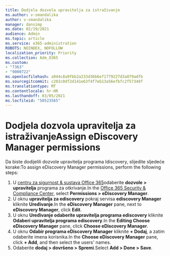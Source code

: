 ```yaml
---
title: Dodjela dozvola upravitelja za istraživanje
ms.author: v-smandalika
author: v-smandalika
manager: dansimp
ms.date: 02/19/2021
audience: Admin
ms.topic: article
ms.service: o365-administration
ROBOTS: NOINDEX, NOFOLLOW
localization_priority: Priority
ms.collection: Adm_O365
ms.custom:
- "7363"
- "9000722"
ms.openlocfilehash: a944c8a9fbb2a233d36b6ef1779227d3a079adfb
ms.sourcegitcommit: c202c0df2d141e63f4f7eb13a56efbfc2f57348f
ms.translationtype: MT
ms.contentlocale: hr-HR
ms.lasthandoff: 03/05/2021
ms.locfileid: "50523565"
---
```

# <a name="assign-ediscovery-manager-permissions"></a><span data-ttu-id="3a2b7-102">Dodjela dozvola upravitelja za istraživanje</span><span class="sxs-lookup"><span data-stu-id="3a2b7-102">Assign eDiscovery Manager permissions</span></span>

<span data-ttu-id="3a2b7-103">Da biste dodijelili dozvole upravitelja programa Idiscovery, slijedite sljedeće korake:</span><span class="sxs-lookup"><span data-stu-id="3a2b7-103">To assign eDiscovery Manager permissions, perform the following steps:</span></span>

1. <span data-ttu-id="3a2b7-104">U [centru za sigurnost & sustava Office 365](https://sip.protection.office.com/)odaberite **dozvole > upravitelja** programa za otkrivanje.</span><span class="sxs-lookup"><span data-stu-id="3a2b7-104">In the [Office 365 Security & Compliance Center](https://sip.protection.office.com/), select **Permissions > eDiscovery Manager**.</span></span>
2. <span data-ttu-id="3a2b7-105">U oknu **upravitelja za ediscovery** pokraj servisa **ediscovery Manager** kliknite **Uređivanje**.</span><span class="sxs-lookup"><span data-stu-id="3a2b7-105">In the **eDiscovery Manager** pane, next to **eDiscovery Manager**, click **Edit**.</span></span>
3. <span data-ttu-id="3a2b7-106">U oknu **Uređivanje odaberite upravitelja programa ediscovery** kliknite **Odaberi upravitelja programa ediscovery**.</span><span class="sxs-lookup"><span data-stu-id="3a2b7-106">In the **Editing Choose eDiscovery Manager** pane, click **Choose eDiscovery Manager**.</span></span>
4. <span data-ttu-id="3a2b7-107">U oknu **Odabir programa eDiscovery Manager** kliknite **+ Dodaj**, a zatim odaberite imena korisnika.</span><span class="sxs-lookup"><span data-stu-id="3a2b7-107">In the **Choose eDiscovery Manager** pane, click **+ Add**, and then select the users' names.</span></span>
5. <span data-ttu-id="3a2b7-108">Odaberite **dodaj > dovršeno > Spremi**.</span><span class="sxs-lookup"><span data-stu-id="3a2b7-108">Select **Add > Done > Save**.</span></span>